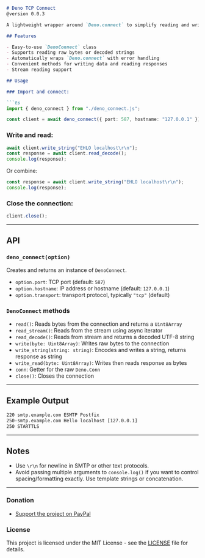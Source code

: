 ```markdown
# Deno TCP Connect
@version 0.0.3

A lightweight wrapper around `Deno.connect` to simplify reading and writing to TCP connections, with helper methods to handle strings and streams.

## Features

- Easy-to-use `DenoConnect` class
- Supports reading raw bytes or decoded strings
- Automatically wraps `Deno.connect` with error handling
- Convenient methods for writing data and reading responses
- Stream reading support

## Usage

### Import and connect:

```ts
import { deno_connect } from "./deno_connect.js";

const client = await deno_connect({ port: 587, hostname: "127.0.0.1" });
```

### Write and read:

```ts
await client.write_string("EHLO localhost\r\n");
const response = await client.read_decode();
console.log(response);
```

Or combine:

```ts
const response = await client.write_string("EHLO localhost\r\n");
console.log(response);
```

### Close the connection:

```ts
client.close();
```

---

## API

### `deno_connect(option)`

Creates and returns an instance of `DenoConnect`.

- `option.port`: TCP port (default: `587`)
- `option.hostname`: IP address or hostname (default: `127.0.0.1`)
- `option.transport`: transport protocol, typically `"tcp"` (default)

### `DenoConnect` methods

- `read()`: Reads bytes from the connection and returns a `Uint8Array`
- `read_stream()`: Reads from the stream using async iterator
- `read_decode()`: Reads from stream and returns a decoded UTF-8 string
- `write(byte: Uint8Array)`: Writes raw bytes to the connection
- `write_string(string: string)`: Encodes and writes a string, returns response as string
- `write_read(byte: Uint8Array)`: Writes then reads response as bytes
- `conn`: Getter for the raw `Deno.Conn`
- `close()`: Closes the connection

---

## Example Output

```txt
220 smtp.example.com ESMTP Postfix
250-smtp.example.com Hello localhost [127.0.0.1]
250 STARTTLS
```

---

## Notes

- Use `\r\n` for newline in SMTP or other text protocols.
- Avoid passing multiple arguments to `console.log()` if you want to control spacing/formatting exactly. Use template strings or concatenation.

---

### Donation

- [Support the project on PayPal](https://paypal.me/aiconeid)

### License

This project is licensed under the MIT License - see the [LICENSE](LICENSE) file for details.
```

